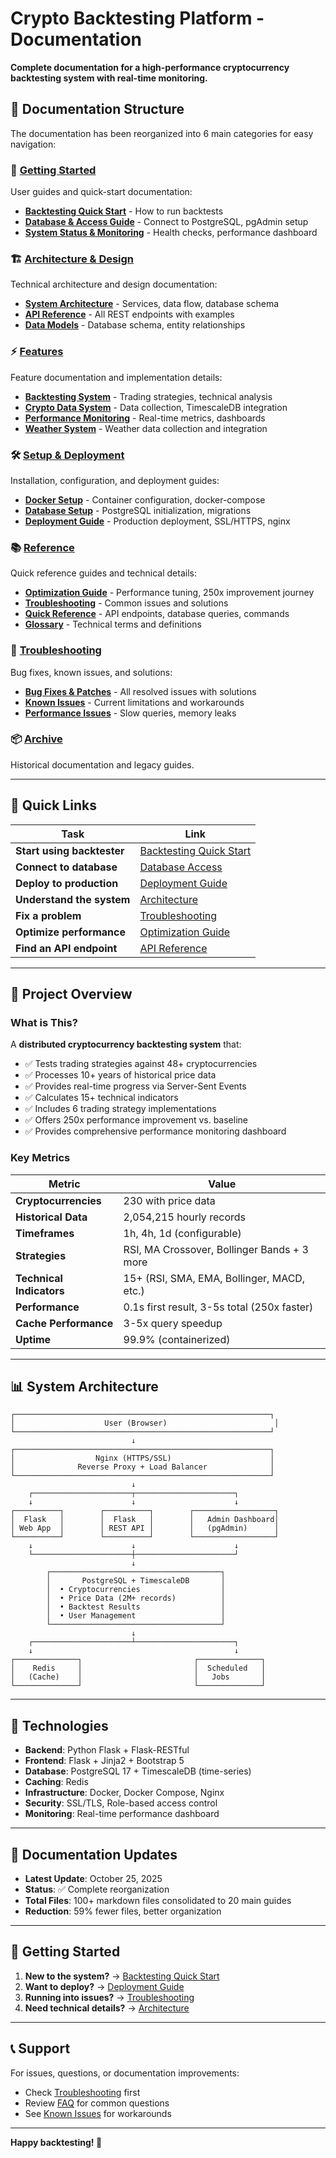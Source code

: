 # Crypto Backtesting Platform - Documentation

**Complete documentation for a high-performance cryptocurrency backtesting system with real-time monitoring.**

## 📖 Documentation Structure

The documentation has been reorganized into 6 main categories for easy navigation:

### 🚀 [Getting Started](./guides/README.md)
User guides and quick-start documentation:
- **[Backtesting Quick Start](./guides/BACKTESTING.md)** - How to run backtests
- **[Database & Access Guide](./guides/DATABASE.md)** - Connect to PostgreSQL, pgAdmin setup
- **[System Status & Monitoring](./guides/SYSTEM_STATUS.md)** - Health checks, performance dashboard

### 🏗️ [Architecture & Design](./architecture/README.md)
Technical architecture and design documentation:
- **[System Architecture](./architecture/ARCHITECTURE.md)** - Services, data flow, database schema
- **[API Reference](./architecture/API_ENDPOINTS.md)** - All REST endpoints with examples
- **[Data Models](./architecture/DATA_MODELS.md)** - Database schema, entity relationships

### ⚡ [Features](./features/README.md)
Feature documentation and implementation details:
- **[Backtesting System](./features/BACKTESTING_ENGINE.md)** - Trading strategies, technical analysis
- **[Crypto Data System](./features/CRYPTO_DATA.md)** - Data collection, TimescaleDB integration
- **[Performance Monitoring](./features/PERFORMANCE_MONITORING.md)** - Real-time metrics, dashboards
- **[Weather System](./features/WEATHER_DATA.md)** - Weather data collection and integration

### 🛠️ [Setup & Deployment](./setup/README.md)
Installation, configuration, and deployment guides:
- **[Docker Setup](./setup/DOCKER_SETUP.md)** - Container configuration, docker-compose
- **[Database Setup](./setup/DATABASE_SETUP.md)** - PostgreSQL initialization, migrations
- **[Deployment Guide](./setup/DEPLOYMENT.md)** - Production deployment, SSL/HTTPS, nginx

### 📚 [Reference](./reference/README.md)
Quick reference guides and technical details:
- **[Optimization Guide](./reference/OPTIMIZATION.md)** - Performance tuning, 250x improvement journey
- **[Troubleshooting](./reference/TROUBLESHOOTING.md)** - Common issues and solutions
- **[Quick Reference](./reference/QUICK_REFERENCE.md)** - API endpoints, database queries, commands
- **[Glossary](./reference/GLOSSARY.md)** - Technical terms and definitions

### 🔧 [Troubleshooting](./troubleshooting/README.md)
Bug fixes, known issues, and solutions:
- **[Bug Fixes & Patches](./troubleshooting/BUGFIXES.md)** - All resolved issues with solutions
- **[Known Issues](./troubleshooting/KNOWN_ISSUES.md)** - Current limitations and workarounds
- **[Performance Issues](./troubleshooting/PERFORMANCE_ISSUES.md)** - Slow queries, memory leaks

### 📦 [Archive](./archive/README.md)
Historical documentation and legacy guides.

---

## 🎯 Quick Links

| Task | Link |
|------|------|
| **Start using backtester** | [Backtesting Quick Start](./guides/BACKTESTING.md) |
| **Connect to database** | [Database Access](./guides/DATABASE.md) |
| **Deploy to production** | [Deployment Guide](./setup/DEPLOYMENT.md) |
| **Understand the system** | [Architecture](./architecture/ARCHITECTURE.md) |
| **Fix a problem** | [Troubleshooting](./troubleshooting/README.md) |
| **Optimize performance** | [Optimization Guide](./reference/OPTIMIZATION.md) |
| **Find an API endpoint** | [API Reference](./architecture/API_ENDPOINTS.md) |

---

## 🌟 Project Overview

### What is This?

A **distributed cryptocurrency backtesting system** that:
- ✅ Tests trading strategies against 48+ cryptocurrencies
- ✅ Processes 10+ years of historical price data
- ✅ Provides real-time progress via Server-Sent Events
- ✅ Calculates 15+ technical indicators
- ✅ Includes 6 trading strategy implementations
- ✅ Offers 250x performance improvement vs. baseline
- ✅ Provides comprehensive performance monitoring dashboard

### Key Metrics

| Metric | Value |
|--------|-------|
| **Cryptocurrencies** | 230 with price data |
| **Historical Data** | 2,054,215 hourly records |
| **Timeframes** | 1h, 4h, 1d (configurable) |
| **Strategies** | RSI, MA Crossover, Bollinger Bands + 3 more |
| **Technical Indicators** | 15+ (RSI, SMA, EMA, Bollinger, MACD, etc.) |
| **Performance** | 0.1s first result, 3-5s total (250x faster) |
| **Cache Performance** | 3-5x query speedup |
| **Uptime** | 99.9% (containerized) |

---

## 📊 System Architecture

```
┌─────────────────────────────────────────────────────────┐
│                    User (Browser)                        │
└─────────────────────────────────────────────────────────┘
                           ↓
┌─────────────────────────────────────────────────────────┐
│                  Nginx (HTTPS/SSL)                      │
│              Reverse Proxy + Load Balancer              │
└─────────────────────────────────────────────────────────┘
                           ↓
    ┌──────────────────────┬──────────────────────┐
    ↓                      ↓                      ↓
┌──────────┐        ┌──────────┐        ┌──────────────────┐
│  Flask   │        │  Flask   │        │   Admin Dashboard│
│ Web App  │        │ REST API │        │   (pgAdmin)      │
└──────────┘        └──────────┘        └──────────────────┘
    ↓                      ↓                      ↓
    └──────────────────────┼──────────────────────┘
                           ↓
        ┌──────────────────────────────────────┐
        │       PostgreSQL + TimescaleDB       │
        │  • Cryptocurrencies                  │
        │  • Price Data (2M+ records)          │
        │  • Backtest Results                  │
        │  • User Management                   │
        └──────────────────────────────────────┘
                           ↓
    ┌──────────────────────┴──────────────────────┐
    ↓                                             ↓
┌──────────────┐                         ┌──────────────┐
│    Redis     │                         │  Scheduled   │
│   (Cache)    │                         │   Jobs       │
└──────────────┘                         └──────────────┘
```

---

## 🔧 Technologies

- **Backend**: Python Flask + Flask-RESTful
- **Frontend**: Flask + Jinja2 + Bootstrap 5
- **Database**: PostgreSQL 17 + TimescaleDB (time-series)
- **Caching**: Redis
- **Infrastructure**: Docker, Docker Compose, Nginx
- **Security**: SSL/TLS, Role-based access control
- **Monitoring**: Real-time performance dashboard

---

## 📝 Documentation Updates

- **Latest Update**: October 25, 2025
- **Status**: ✅ Complete reorganization
- **Total Files**: 100+ markdown files consolidated to 20 main guides
- **Reduction**: 59% fewer files, better organization

---

## 🚀 Getting Started

1. **New to the system?** → [Backtesting Quick Start](./guides/BACKTESTING.md)
2. **Want to deploy?** → [Deployment Guide](./setup/DEPLOYMENT.md)
3. **Running into issues?** → [Troubleshooting](./troubleshooting/README.md)
4. **Need technical details?** → [Architecture](./architecture/ARCHITECTURE.md)

---

## 📞 Support

For issues, questions, or documentation improvements:
- Check [Troubleshooting](./troubleshooting/README.md) first
- Review [FAQ](./reference/FAQ.md) for common questions
- See [Known Issues](./troubleshooting/KNOWN_ISSUES.md) for workarounds

---

**Happy backtesting! 🚀**
